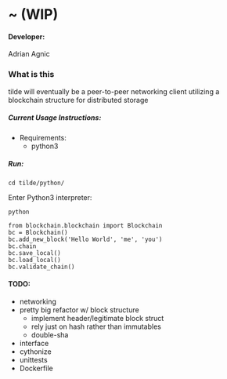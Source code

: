 # ~ (WIP)

#### Developer:
Adrian Agnic

### What is this
tilde will eventually be a peer-to-peer networking client utilizing a blockchain structure for distributed storage

##### Current Usage Instructions:
* Requirements:
  * python3
##### Run:
  ```commandline
  cd tilde/python/
  ```
  Enter Python3 interpreter:
  ```commandline
  python
  ```
  ```commandline
  from blockchain.blockchain import Blockchain
  bc = Blockchain()
  bc.add_new_block('Hello World', 'me', 'you')
  bc.chain
  bc.save_local()
  bc.load_local()
  bc.validate_chain()
  ```

#### TODO:
* networking
* pretty big refactor w/ block structure
  * implement header/legitimate block struct
  * rely just on hash rather than immutables
  * double-sha 
* interface
* cythonize
* unittests
* Dockerfile
